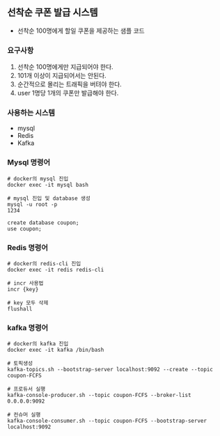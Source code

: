 ## 선착순 쿠폰 발급 시스템

 - 선착순 100명에게 할일 쿠폰을 제공하는 샘플 코드

### 요구사항
1. 선착순 100명에게만 지급되어야 한다.
2. 101개 이상이 지급되어서는 안된다.
3. 순간적으로 몰리는 트래픽을 버텨야 한다.
4. user 1명당 1개의 쿠폰만 발급해야 한다.

### 사용하는 시스템

- mysql
- Redis
- Kafka

### Mysql 명령어
```shell
# docker의 mysql 진입
docker exec -it mysql bash

# mysql 진입 및 database 생성
mysql -u root -p
1234

create database coupon;
use coupon;
```

### Redis 명령어
```shell
# docker의 redis-cli 진입
docker exec -it redis redis-cli

# incr 사용법
incr {key}

# key 모두 삭제
flushall
```

### kafka 명령어
```shell
# docker의 kafka 진입
docker exec -it kafka /bin/bash

# 토픽생성
kafka-topics.sh --bootstrap-server localhost:9092 --create --topic coupon-FCFS

# 프로듀서 실행
kafka-console-producer.sh --topic coupon-FCFS --broker-list 0.0.0.0:9092

# 컨슈머 실행
kafka-console-consumer.sh --topic coupon-FCFS --bootstrap-server localhost:9092
```
